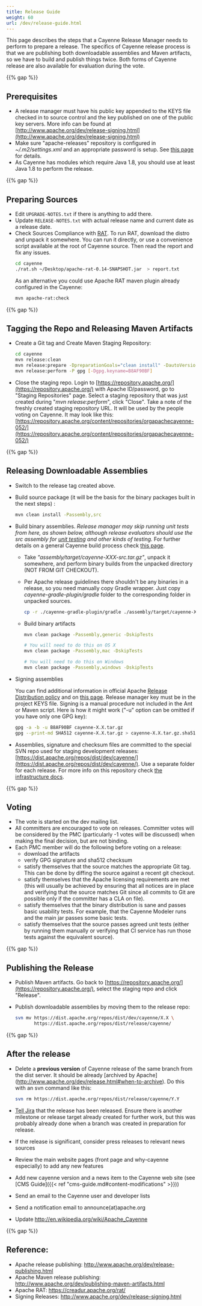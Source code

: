```yaml
---
title: Release Guide
weight: 60
url: /dev/release-guide.html
---
```


This page describes the steps that a Cayenne Release Manager needs to
perform to prepare a release. The specifics of Cayenne release process is
that we are publishing both downloadable assemblies and Maven artifacts, so
we have to build and publish things twice. Both forms of Cayenne release
are also available for evaluation during the vote.

{{% gap %}}

## Prerequisites

* A release manager must have his public key appended to the KEYS file
checked in to source control and the key published on one of the public key servers.
More info can be found at [http://www.apache.org/dev/release-signing.html](http://www.apache.org/dev/release-signing.html)
* Make sure "apache-releases" repository is configured in
*~/.m2/settings.xml* and an appropriate password is setup. See [this page](http://www.apache.org/dev/publishing-maven-artifacts.html)
 for details.
* As Cayenne has modules which require Java 1.8, you should use at least Java 1.8 to perform the release.

{{% gap %}}


## Preparing Sources

* Edit `UPGRADE-NOTES.txt` if there is anything to add there.
* Update `RELEASE-NOTES.txt` with actual release name and current date as a release date.
* Check Sources Compliance with [RAT](http://creadur.apache.org/rat/). To run RAT,
  download the distro and unpack it somewhere. You can run it directly, or use a convenience script available at the root of Cayenne 
  source. Then read the report and fix any issues.
  ```bash
  cd cayenne
  ./rat.sh ~/Desktop/apache-rat-0.14-SNAPSHOT.jar  > report.txt
  ```
  As an alternative you could use Apache RAT maven plugin already configured in the Cayenne:
  ```bash    
  mvn apache-rat:check
  ```

{{% gap %}}
    

## Tagging the Repo and Releasing Maven Artifacts 


* Create a Git tag and Create Maven Staging Repository:
  ```bash
  cd cayenne
  mvn release:clean
  mvn release:prepare -DpreparationGoals="clean install" -DautoVersionSubmodules=true
  mvn release:perform -P gpg [-Dgpg.keyname=B8AF90BF]
  ```

* Close the staging repo. Login to [https://repository.apache.org/](https://repository.apache.org/) with
Apache ID/password, go to "Staging Repositories" page. Select a staging
repository that was just created during "*mvn release:perform*", click
"Close". Take a note of the freshly created staging repository URL. It will
be used by the people voting on Cayenne. It may look like this:
[https://repository.apache.org/content/repositories/orgapachecayenne-052/](https://repository.apache.org/content/repositories/orgapachecayenne-052/) 

{{% gap %}}


## Releasing Downloadable Assemblies

* Switch to the release tag created above.

* Build source package (it will be the basis for the binary packages built in the next steps) :
  ```bash
  mvn clean install -Passembly,src
  ```
    
* Build binary assemblies. _Release manager may skip running unit tests from here, as shown
  below, although release evaluators should use the src assembly for [unit testing](running-unit-tests.html)
  and other kinds of testing._ For further details on a general Cayenne build process check [this page](building-cayenne.html).

    * Take *"assembly/target/cayenne-XXX-src.tar.gz"*, unpack it somewhere, and
      perform binary builds from the unpacked directory (NOT FROM GIT CHECKOUT). 
      
    * Per Apache release guidelines there shouldn't be any binaries in a release, so you need manually copy
    Gradle wrapper. Just copy *cayenne-gradle-plugin/gradle* folder to the corresponding folder in unpacked sources.
        ```bash
        cp -r ./cayenne-gradle-plugin/gradle ./assembly/target/cayenne-XXX-src/cayenne-gradle-plugin/
        ```
      
    * Build binary artifacts
        ```bash
        mvn clean package -Passembly,generic -DskipTests

        # You will need to do this on OS X
        mvn clean package -Passembly,mac -DskipTests

        # You will need to do this on Windows
        mvn clean package -Passembly,windows -DskipTests
        ```   

* Signing assemblies

  You can find additional information in official Apache [Release Distribution policy](http://www.apache.org/dev/release-distribution) 
  and on [this page](http://www.apache.org/dev/release-signing.html). 
  Release manager key must be in the project KEYS file. Signing is a manual
  procedure not included in the Ant or Maven script. Here is how it might
  work ("-u" option can be omitted if you have only one GPG key):
  
  ```bash
  gpg -a -b -u B8AF90BF cayenne-X.X.tar.gz
  gpg --print-md SHA512 cayenne-X.X.tar.gz > cayenne-X.X.tar.gz.sha512
  ```

* Assemblies, signature and checksum files are committed to the special SVN repo
  used for staging development releases: [https://dist.apache.org/repos/dist/dev/cayenne/](https://dist.apache.org/repos/dist/dev/cayenne/). 
  Use a separate folder for each release. For more info on this repository check [the infrastructure docs](http://apache.org/legal/release-policy.html#stage).

{{% gap %}}


## Voting

* The vote is started on the dev mailing list.
* All committers are encouraged to vote on releases. Committer votes will
be considered by the PMC (particularly -1 votes will be discussed) when
making the final decision, but are not binding.
* Each PMC member will do the following before voting on a release:
    * download the artifacts
    * verify GPG signature and sha512 checksum 
    * satisfy themselves that the source matches the appropriate Git tag.
This can be done by diffing the source against a recent git checkout.
    * satisfy themselves that the Apache licensing requirements are met (this
will usually be achieved by ensuring that all notices are in place and
verifying that the source matches Git since all commits to Git are possible
only if the committer has a CLA on file).
    * satisfy themselves that the binary distribution is sane and passes
basic usability tests. For example, that the Cayenne Modeler runs and the
main jar passes some basic tests.
    * satisfy themselves that the source passes agreed unit tests (either by
running them manually or verifying that CI service has run those tests against
the equivalent source). 

{{% gap %}}


## Publishing the Release

* Publish Maven artifacts. Go back to [https://repository.apache.org/](https://repository.apache.org/),
select the staging repo and click "Release".

* Publish downloadable assemblies by moving them to the release repo:
  ```bash
  svn mv https://dist.apache.org/repos/dist/dev/cayenne/X.X \
         https://dist.apache.org/repos/dist/release/cayenne/
  ```
    
{{% gap %}}


## After the release


* Delete a **previous version** of Cayenne release of the same branch from the dist server. 
  It should be already [archived by Apache] (http://www.apache.org/dev/release.html#when-to-archive). Do this with an svn command like this:
  ```bash
  svn rm https://dist.apache.org/repos/dist/release/cayenne/Y.Y
  ```

* [Tell Jira](https://issues.apache.org/jira/plugins/servlet/project-config/CAY/versions)
 that the release has been released. Ensure there is another milestone or
release target already created for further work, but this was probably
already done when a branch was created in preparation for release.
* If the release is significant, consider press releases to relevant news
sources
* Review the main website pages (front page and why-cayenne especially) to
add any new features
* Add new cayenne version and a news item to the Cayenne web site (see [CMS Guide]({{< ref "cms-guide.md#content-modifications" >}}))
* Send an email to the Cayenne user and developer lists
* Send a notification email to announce(at)apache.org
* Update http://en.wikipedia.org/wiki/Apache_Cayenne

{{% gap %}}

    
## Reference:
    
* Apache release publishing: http://www.apache.org/dev/release-publishing.html
* Apache Maven release publishing: http://www.apache.org/dev/publishing-maven-artifacts.html
* Apache RAT: https://creadur.apache.org/rat/
* Signing Releases: http://www.apache.org/dev/release-signing.html
